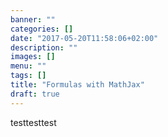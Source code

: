 ```yaml
---
banner: ""
categories: []
date: "2017-05-20T11:58:06+02:00"
description: ""
images: []
menu: ""
tags: []
title: "Formulas with MathJax"
draft: true
---
```

testtesttest
